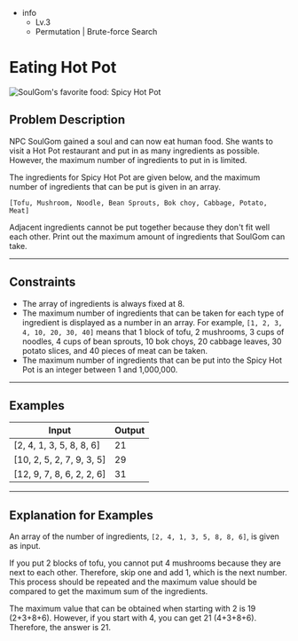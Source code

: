 - info
    - Lv.3
    - Permutation | Brute-force Search

# Eating Hot Pot
![SoulGom's favorite food: Spicy Hot Pot](./12_1.webp)

## Problem Description
NPC SoulGom gained a soul and can now eat human food. She wants to visit a Hot Pot restaurant and put in as many ingredients as possible. However, the maximum number of ingredients to put in is limited.

The ingredients for Spicy Hot Pot are given below, and the maximum number of ingredients that can be put is given in an array.

```text
[Tofu, Mushroom, Noodle, Bean Sprouts, Bok choy, Cabbage, Potato, Meat]
```

Adjacent ingredients cannot be put together because they don't fit well each other. Print out the maximum amount of ingredients that SoulGom can take.

---

## Constraints

 - The array of ingredients is always fixed at 8. 
 - The maximum number of ingredients that can be taken for each type of ingredient is displayed as a number in an array. For example, `[1, 2, 3, 4, 10, 20, 30, 40]` means that 1 block of tofu, 2 mushrooms, 3 cups of noodles, 4 cups of bean sprouts, 10 bok choys, 20 cabbage leaves, 30 potato slices, and 40 pieces of meat can be taken. 
 - The maximum number of ingredients that can be put into the Spicy Hot Pot is an integer between 1 and 1,000,000.

---

## Examples

| Input | Output |
| --- | --- |
| [2, 4, 1, 3, 5, 8, 8, 6] | 21 |
| [10, 2, 5, 2, 7, 9, 3, 5] | 29 |
| [12, 9, 7, 8, 6, 2, 2, 6] | 31 |

---

## Explanation for Examples

An array of the number of ingredients, `[2, 4, 1, 3, 5, 8, 8, 6]`, is given as input.

If you put 2 blocks of tofu, you cannot put 4 mushrooms because they are next to each other. Therefore, skip one and add 1, which is the next number. This process should be repeated and the maximum value should be compared to get the maximum sum of the ingredients.

The maximum value that can be obtained when starting with 2 is 19 (2+3+8+6). However, if you start with 4, you can get 21 (4+3+8+6). Therefore, the answer is 21.